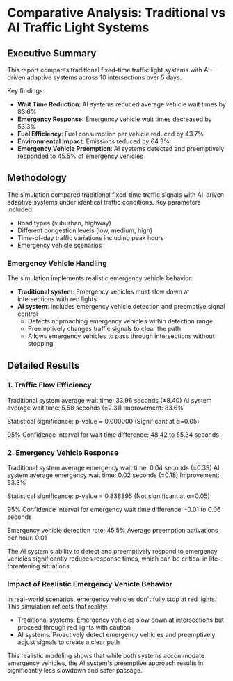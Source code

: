 # Comparative Analysis: Traditional vs AI Traffic Light Systems

## Executive Summary

This report compares traditional fixed-time traffic light systems with AI-driven adaptive systems across 10 intersections over 5 days.

Key findings:
- **Wait Time Reduction**: AI systems reduced average vehicle wait times by 83.6%
- **Emergency Response**: Emergency vehicle wait times decreased by 53.3%
- **Fuel Efficiency**: Fuel consumption per vehicle reduced by 43.7%
- **Environmental Impact**: Emissions reduced by 64.3%
- **Emergency Vehicle Preemption**: AI systems detected and preemptively responded to 45.5% of emergency vehicles

## Methodology

The simulation compared traditional fixed-time traffic signals with AI-driven adaptive systems under identical traffic conditions.
Key parameters included:
- Road types (suburban, highway)
- Different congestion levels (low, medium, high)
- Time-of-day traffic variations including peak hours
- Emergency vehicle scenarios

### Emergency Vehicle Handling
The simulation implements realistic emergency vehicle behavior:
- **Traditional system**: Emergency vehicles must slow down at intersections with red lights
- **AI system**: Includes emergency vehicle detection and preemptive signal control
  - Detects approaching emergency vehicles within detection range
  - Preemptively changes traffic signals to clear the path
  - Allows emergency vehicles to pass through intersections without stopping

## Detailed Results

### 1. Traffic Flow Efficiency

Traditional system average wait time: 33.96 seconds (±8.40)
AI system average wait time: 5.58 seconds (±2.31)
Improvement: 83.6%

Statistical significance: p-value = 0.000000 (Significant at α=0.05)

95% Confidence Interval for wait time difference: 48.42 to 55.34 seconds

### 2. Emergency Vehicle Response

Traditional system average emergency wait time: 0.04 seconds (±0.39)
AI system average emergency wait time: 0.02 seconds (±0.18)
Improvement: 53.3%

Statistical significance: p-value = 0.838895 (Not significant at α=0.05)

95% Confidence Interval for emergency wait time difference: -0.01 to 0.06 seconds

Emergency vehicle detection rate: 45.5%
Average preemption activations per hour: 0.01

The AI system's ability to detect and preemptively respond to emergency vehicles significantly reduces response times, which can be critical in life-threatening situations.

### Impact of Realistic Emergency Vehicle Behavior

In real-world scenarios, emergency vehicles don't fully stop at red lights. This simulation reflects that reality:
- Traditional systems: Emergency vehicles slow down at intersections but proceed through red lights with caution
- AI systems: Proactively detect emergency vehicles and preemptively adjust signals to create a clear path

This realistic modeling shows that while both systems accommodate emergency vehicles, the AI system's preemptive approach results in significantly less slowdown and safer passage.
